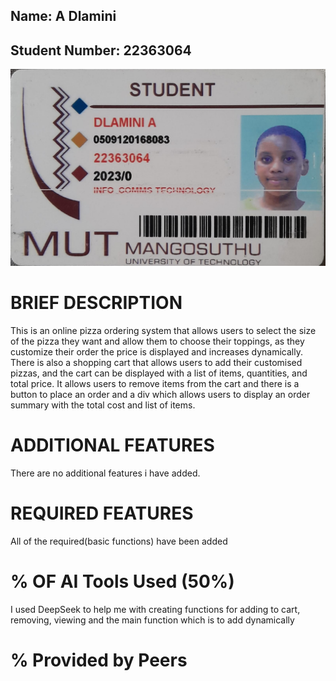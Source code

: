 ## Name: A Dlamini
## Student Number: 22363064

![Student Card Image](images/studentCardImg.jpg)

# BRIEF DESCRIPTION
This is an online pizza ordering system that allows users to select the size of the pizza they want 
and allow them to choose their toppings, as they customize their order the price is displayed and
increases dynamically. There is also a shopping cart that allows users to add their customised pizzas, 
and the cart can be displayed with a list of items, quantities, and total price. It allows users to remove
items from the cart and there is a button to place an order and a div which allows users to display an order
summary with the total cost and list of items.

# ADDITIONAL FEATURES
There are no additional features i have added.

# REQUIRED FEATURES
All of the required(basic functions) have been added

# % OF AI Tools Used (50%)
I used DeepSeek to help me with creating functions for adding to cart, removing, viewing and the main function which is to add
dynamically

# % Provided by Peers